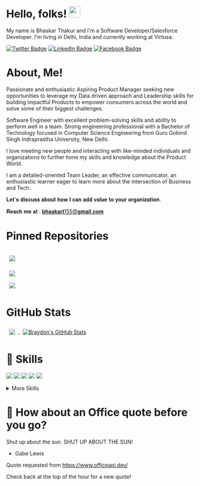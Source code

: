 <!---
BhaskarThakur1997/BhaskarThakur1997 is a ✨ special ✨ repository because its `README.md` (this file) appears on your GitHub profile.
You can click the Preview link to take a look at your changes.
--->

# Hello, folks! <img src="https://raw.githubusercontent.com/MartinHeinz/MartinHeinz/master/wave.gif" width="30px">
My name is Bhaskar Thakur and I'm a Software Developer/Salesforce Developer. I'm living in Delhi, India and currently working at Virtusa.

[![Twitter Badge](https://img.shields.io/badge/Twitter-Profile-informational?style=flat&logo=twitter&logoColor=white&color=1CA2F1)](https://twitter.com/thakurbhaskar8)
[![LinkedIn Badge](https://img.shields.io/badge/LinkedIn-Profile-informational?style=flat&logo=linkedin&logoColor=white&color=0D76A8)](https://www.linkedin.com/in/thakurbhaskar/)
[![Facebook Badge](https://img.shields.io/badge/Facebook-Profile-informational?style=flat&logo=facebook&logoColor=white&color=1CA2F1)](https://www.facebook.com/bhaskar.thakur.142)

# About, Me! 
Passionate and enthusiastic Aspiring Product Manager seeking new opportunities to leverage my Data driven approach and Leadership skills for building impactful Products to empower consumers across the world and solve some of their biggest challenges.

Software Engineer with excellent problem-solving skills and ability to perform well in a team. Strong engineering professional with a Bachelor of Technology focused in Computer Science Engineering from Guru Gobind Singh Indraprastha University, New Delhi.

I love meeting new people and interacting with like-minded individuals and organizations to further hone my skills and knowledge about the Product World.

I am a detailed-oriented Team Leader, an effective communicator, an enthusiastic learner eager to learn more about the intersection of Business and Tech.

𝐋𝐞𝐭'𝐬 𝐝𝐢𝐬𝐜𝐮𝐬𝐬 𝐚𝐛𝐨𝐮𝐭 𝐡𝐨𝐰 𝐈 𝐜𝐚𝐧 𝐚𝐝𝐝 𝐯𝐚𝐥𝐮𝐞 𝐭𝐨 𝐲𝐨𝐮𝐫 𝐨𝐫𝐠𝐚𝐧𝐢𝐳𝐚𝐭𝐢𝐨𝐧.

𝐑𝐞𝐚𝐜𝐡 𝐦𝐞 𝐚𝐭 : 𝐛𝐡𝐚𝐬𝐤𝐚𝐫𝐭155@𝐠𝐦𝐚𝐢𝐥.𝐜𝐨𝐦

# Pinned Repositories

<a href="https://github.com/BhaskarThakur1997/smart-attendance-system">
  <img align="center" style="margin:1rem 0.5rem" src="https://github-readme-stats.vercel.app/api/pin/?username=BhaskarThakur1997&repo=smart-attendance-system&title_color=ffffff&text_color=c9cacc&icon_color=4AB197&bg_color=1A2B34" />
</a>

<br>

<a href="https://github.com/BhaskarThakur1997/movie-recommendation-system">
  <img align="center" style="margin:0.5rem" src="https://github-readme-stats.vercel.app/api/pin/?username=BhaskarThakur1997&repo=movie-recommendation-system&title_color=ffffff&text_color=c9cacc&icon_color=4AB197&bg_color=1A2B34" />
</a>

<br>

<a href="https://github.com/BhaskarThakur1997/Data-Structure-Using-c-">
  <img align="center" style="margin:0.5rem" src="https://github-readme-stats.vercel.app/api/pin/?username=BhaskarThakur1997&repo=Data-Structure-Using-c-&title_color=ffffff&text_color=c9cacc&icon_color=4AB197&bg_color=1A2B34" />
</a>

# GitHub Stats

<a href="https://github.com/BhaskarThakur1997">
  <img align="center" style="margin:0.5rem" src="https://github-readme-stats.vercel.app/api/top-langs/?username=BhaskarThakur1997&hide=html,css&title_color=ffffff&text_color=c9cacc&icon_color=4AB197&bg_color=1A2B34" />
</a>

<a href="https://github.com/BhaskarThakur1997">
  <img align="center" style="margin:0.5rem" src="https://github-readme-stats.vercel.app/api?username=BhaskarThakur1997&show_icons=true&line_height=27&count_private=true&title_color=ffffff&text_color=c9cacc&icon_color=4AB097&bg_color=1A2B34" alt="Braydon's GitHub Stats" />
</a>

# 💼 Skills

![](https://camo.githubusercontent.com/b1f59d2e9120598d8a8a8df3a79ea4af8b74254a54dad473a1792f11c9de3f9b/68747470733a2f2f696d672e736869656c64732e696f2f62616467652f436f64652d4a6176612d696e666f726d6174696f6e616c3f7374796c653d666c6174266c6f676f3d4a617661266c6f676f436f6c6f723d776869746526636f6c6f723d344142313937)
![](https://camo.githubusercontent.com/fe77847728574d5a8c1ce92075e6904de48347b3f3d271ed87f489d507d6238b/68747470733a2f2f696d672e736869656c64732e696f2f62616467652f436f64652d4a6176615363726970742d696e666f726d6174696f6e616c3f7374796c653d666c6174266c6f676f3d4a617661536372697074266c6f676f436f6c6f723d776869746526636f6c6f723d344142313937)
![](https://camo.githubusercontent.com/201eab0c16231af1724c70578727d4180c5f0d0597d9576d4cfef374bc78d156/68747470733a2f2f696d672e736869656c64732e696f2f62616467652f436f64652d2e4e45542d696e666f726d6174696f6e616c3f7374796c653d666c6174266c6f676f3d2e6e6574266c6f676f436f6c6f723d776869746526636f6c6f723d344142313937)
![](https://camo.githubusercontent.com/629dd35dc1f85bb51ea8196c7e29924b36e314ab5bbe36883464b3e91ef23f7f/68747470733a2f2f696d672e736869656c64732e696f2f62616467652f436f64652d4d7953514c2d696e666f726d6174696f6e616c3f7374796c653d666c6174266c6f676f3d4d7953514c266c6f676f436f6c6f723d776869746526636f6c6f723d344142313937)
![](https://camo.githubusercontent.com/f9ae055bbef62c1c8ccfb4a58a19c89454c78412ac6a7f6e7a75b2ae83f13af4/68747470733a2f2f696d672e736869656c64732e696f2f62616467652f436f64652d4353686172702d696e666f726d6174696f6e616c3f7374796c653d666c6174266c6f676f3d632d7368617270266c6f676f436f6c6f723d776869746526636f6c6f723d344142313937)
<details>
<summary>More Skills</summary>

![](https://camo.githubusercontent.com/429ab37a4b73d8d98cd82887a9c764ea444bdef45142d82665ff85bfc74d1e3b/68747470733a2f2f696d672e736869656c64732e696f2f62616467652f5374796c652d4353532d696e666f726d6174696f6e616c3f7374796c653d666c6174266c6f676f3d63737333266c6f676f436f6c6f723d776869746526636f6c6f723d344142313937)
![](https://camo.githubusercontent.com/46ca7e3fd1425fc1473b0d276863f9b50ed3c83df9a7b8c75388721d0392daca/68747470733a2f2f696d672e736869656c64732e696f2f62616467652f546f6f6c732d446f636b65722d696e666f726d6174696f6e616c3f7374796c653d666c6174266c6f676f3d646f636b6572266c6f676f436f6c6f723d776869746526636f6c6f723d344142313937)
![](https://camo.githubusercontent.com/fc9bbeaed4563b45c32611fcca3c56a3a6e4226e93ef1dc2850ce658be3527ad/68747470733a2f2f696d672e736869656c64732e696f2f62616467652f546f6f6c732d4a656e6b696e732d696e666f726d6174696f6e616c3f7374796c653d666c6174266c6f676f3d6a656e6b696e73266c6f676f436f6c6f723d776869746526636f6c6f723d344142313937)
![](https://camo.githubusercontent.com/c4de7c8c24e2c2f505cc430d5f27154c598a0422bd9513eec8b78b3204cb890c/68747470733a2f2f696d672e736869656c64732e696f2f62616467652f546f6f6c732d506f73746d616e2d696e666f726d6174696f6e616c3f7374796c653d666c6174266c6f676f3d506f73746d616e266c6f676f436f6c6f723d776869746526636f6c6f723d344142313937)
![](https://camo.githubusercontent.com/bb3f01e527ced2c8b6416ff6c2a72626f2ee393ce30b472d4fea807d07a815c1/68747470733a2f2f696d672e736869656c64732e696f2f62616467652f546f6f6c732d4769744875622d696e666f726d6174696f6e616c3f7374796c653d666c6174266c6f676f3d476974487562266c6f676f436f6c6f723d776869746526636f6c6f723d344142313937)
![](https://camo.githubusercontent.com/28572dce55c1ae9dbe48d309f7fe8986f90c0c49176ee45e646301e2d99b8784/68747470733a2f2f696d672e736869656c64732e696f2f62616467652f546f6f6c732d4769744c61622d696e666f726d6174696f6e616c3f7374796c653d666c6174266c6f676f3d4769744c6162266c6f676f436f6c6f723d776869746526636f6c6f723d344142313937)
![](https://camo.githubusercontent.com/5f3e7b154827db50221bfc301d1b4abcdc635a3e5677e68760a696e505195836/68747470733a2f2f696d672e736869656c64732e696f2f62616467652f546f6f6c732d4269746275636b65742d696e666f726d6174696f6e616c3f7374796c653d666c6174266c6f676f3d4269746275636b6574266c6f676f436f6c6f723d776869746526636f6c6f723d344142313937)
![](https://camo.githubusercontent.com/d901d30e850c996374e2631dbf9d515b420aff4a3fcfd0c9a67b10ac0938a523/68747470733a2f2f696d672e736869656c64732e696f2f62616467652f546f6f6c732d4a6972612d696e666f726d6174696f6e616c3f7374796c653d666c6174266c6f676f3d4a6972612d536f667477617265266c6f676f436f6c6f723d776869746526636f6c6f723d344142313937)  


</details>

# 📣 How about an Office quote before you go?
Shut up about the sun. SHUT UP ABOUT THE SUN!

- Gabe Lewis

Quote requested from https://www.officeapi.dev/

Check back at the top of the hour for a new quote!

